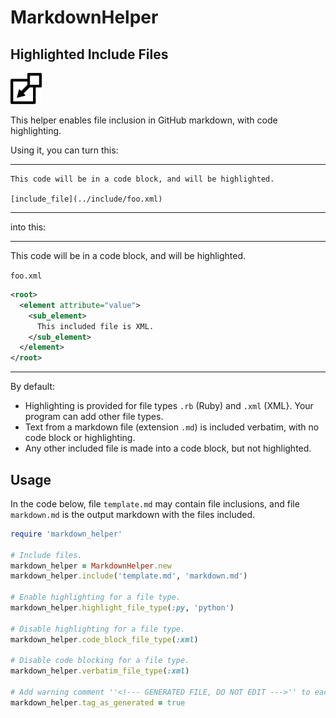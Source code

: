 # MarkdownHelper

## Highlighted Include Files

<kbd>
  <img src="/images/include.png" width="50">
</kbd>

This helper enables file inclusion in GitHub markdown, with code highlighting.

Using it, you can turn this:
____
```
This code will be in a code block, and will be highlighted.

[include_file](../include/foo.xml)
```
____
into this:
____
This code will be in a code block, and will be highlighted.

<code>foo.xml</code>
```xml
<root>
  <element attribute="value">
    <sub_element>
      This included file is XML.
    </sub_element>
  </element>
</root>
```
____
By default:
 
  * Highlighting is provided for file types ```.rb``` (Ruby) and ```.xml``` (XML}.  Your program can add other file types.
  * Text from a markdown file (extension ```.md```) is included verbatim, with no code block or highlighting.
  * Any other included file is made into a code block, but not highlighted.
  
## Usage

In the code below, file ```template.md``` may contain file inclusions, and file ```markdown.md``` is the output markdown with the files included.

```ruby
require 'markdown_helper'

# Include files.
markdown_helper = MarkdownHelper.new
markdown_helper.include('template.md', 'markdown.md')

# Enable highlighting for a file type.
markdown_helper.highlight_file_type(:py, 'python')

# Disable highlighting for a file type.
markdown_helper.code_block_file_type(:xml)

# Disable code blocking for a file type.
markdown_helper.verbatim_file_type(:xml)

# Add warning comment ''<!--- GENERATED FILE, DO NOT EDIT --->'' to each output file.
markdown_helper.tag_as_generated = true
```

